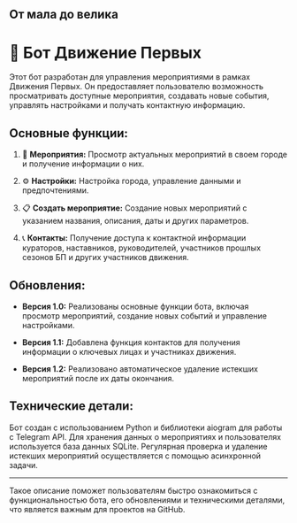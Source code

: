 От мала до велика
---

# 🤖 **Бот Движение Первых**

Этот бот разработан для управления мероприятиями в рамках Движения Первых. Он предоставляет пользователю возможность просматривать доступные мероприятия, создавать новые события, управлять настройками и получать контактную информацию.

## **Основные функции:**

1. 🎉 **Мероприятия:** Просмотр актуальных мероприятий в своем городе и получение информации о них.
   
2. ⚙️ **Настройки:** Настройка города, управление данными и предпочтениями.

3. 📋 **Создать мероприятие:** Создание новых мероприятий с указанием названия, описания, даты и других параметров.

4. 📞 **Контакты:** Получение доступа к контактной информации кураторов, наставников, руководителей, участников прошлых сезонов БП и других участников движения.

## **Обновления:**

- **Версия 1.0:** Реализованы основные функции бота, включая просмотр мероприятий, создание новых событий и управление настройками.
  
- **Версия 1.1:** Добавлена функция контактов для получения информации о ключевых лицах и участниках движения.

- **Версия 1.2:** Реализовано автоматическое удаление истекших мероприятий после их даты окончания.

## **Технические детали:**

Бот создан с использованием Python и библиотеки aiogram для работы с Telegram API. Для хранения данных о мероприятиях и пользователях используется база данных SQLite. Регулярная проверка и удаление истекших мероприятий осуществляется с помощью асинхронной задачи.

---

Такое описание поможет пользователям быстро ознакомиться с функциональностью бота, его обновлениями и техническими деталями, что является важным для проектов на GitHub.
